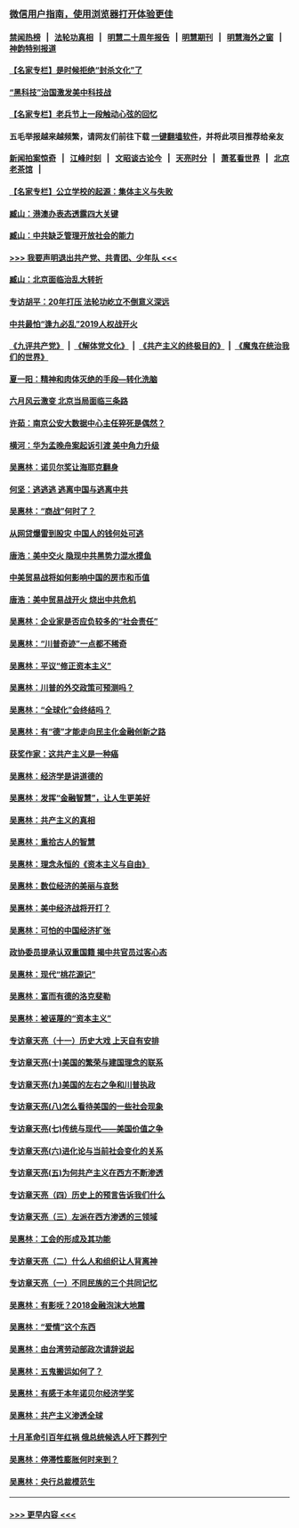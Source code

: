 ### [微信用户指南，使用浏览器打开体验更佳](https://github.com/gfw-breaker/banned-news1/blob/master/indexes/wechat-guide.md?t=0)
#### [禁闻热榜](热点新闻.md?t=0)  &nbsp;&nbsp;|&nbsp;&nbsp; [法轮功真相](https://github.com/gfw-breaker/truth/blob/master/README.md?t=0) &nbsp;&nbsp;|&nbsp;&nbsp; [明慧二十周年报告](https://github.com/gfw-breaker/mh-reports/blob/master/README.md?t=0) &nbsp;&nbsp;|&nbsp;&nbsp;[明慧期刊](https://github.com/gfw-breaker/mh-qikan) &nbsp;&nbsp;|&nbsp;&nbsp; [明慧海外之窗](https://github.com/gfw-breaker/mh-news/blob/master/README.md?t=0) &nbsp;&nbsp;|&nbsp;&nbsp; [神韵特别报道](https://github.com/gfw-breaker/mh-news/blob/master/shenyun.md?t=0)
#### [【名家专栏】是时候拒绝“封杀文化”了](../pages/nsc423/n11814093.md?t=02130255) 
#### [“黑科技”治国激发美中科技战](../pages/nsc423/n11638056.md?t=02130255) 
#### [【名家专栏】老兵节上一段触动心弦的回忆](../pages/nsc423/n11646016.md?t=02130255) 
#### 五毛举报越来越频繁，请网友们前往下载 [一键翻墙软件](https://github.com/gfw-breaker/ssr-accounts)，并将此项目推荐给亲友
#### [新闻拍案惊奇](https://github.com/gfw-breaker/banned-news1/blob/master/pages/link4.md) &nbsp;&nbsp;|&nbsp;&nbsp; [江峰时刻](https://github.com/gfw-breaker/banned-news1/blob/master/pages/link4.md) &nbsp;&nbsp;|&nbsp;&nbsp; [文昭谈古论今](https://github.com/gfw-breaker/banned-news1/blob/master/pages/link4.md) &nbsp;&nbsp;|&nbsp;&nbsp; [天亮时分](https://github.com/gfw-breaker/banned-news1/blob/master/pages/link4.md) &nbsp;&nbsp;|&nbsp;&nbsp; [萧茗看世界](https://github.com/gfw-breaker/banned-news1/blob/master/pages/link4.md) &nbsp;&nbsp;|&nbsp;&nbsp; [北京老茶馆](https://github.com/gfw-breaker/banned-news1/blob/master/pages/link4.md) &nbsp;&nbsp;|&nbsp;&nbsp; 
#### [【名家专栏】公立学校的起源：集体主义与失败](../pages/nsc423/n11601833.md?t=02130255) 
#### [臧山：港澳办表态透露四大关键](../pages/nsc423/n11421628.md?t=02130255) 
#### [臧山：中共缺乏管理开放社会的能力](../pages/nsc423/n11407457.md?t=02130255) 
#### [>>> 我要声明退出共产党、共青团、少年队 <<<](https://github.com/begood0513/goodnews/blob/master/quit/letter.md) 
#### [臧山：北京面临治乱大转折](../pages/nsc423/n11406895.md?t=02130255) 
#### [专访胡平：20年打压 法轮功屹立不倒意义深远](../pages/nsc423/n11398800.md?t=02130255) 
#### [中共最怕“逢九必乱”2019人权战开火](../pages/nsc423/n11385248.md?t=02130255) 
#### [《九评共产党》](https://github.com/begood0513/9ping.md/blob/master/README.md) &nbsp;|&nbsp; [《解体党文化》](../../../../jtdwh.md/blob/master/README.md)  &nbsp;|&nbsp; [《共产主义的终极目的》](../../../../gczydzjmd.md/blob/master/README.md) &nbsp;|&nbsp; [《魔鬼在统治我们的世界》](../../../../mgztzwmdsj.md/blob/master/README.md) 
#### [夏一阳：精神和肉体灭绝的手段—转化洗脑](../pages/nsc423/n11368250.md?t=02130255) 
#### [六月风云激变 北京当局面临三条路](../pages/nsc423/n11313668.md?t=02130255) 
#### [许茹：南京公安大数据中心主任猝死是偶然？](../pages/nsc423/n11064744.md?t=02130255) 
#### [横河：华为孟晚舟案起诉引渡 美中角力升级](../pages/nsc423/n11027230.md?t=02130255) 
#### [吴惠林：诺贝尔奖让海耶克翻身](../pages/nsc423/n10890049.md?t=02130255) 
#### [何坚：逃逃逃 逃离中国与逃离中共](../pages/nsc423/n10592891.md?t=02130255) 
#### [吴惠林：“商战”何时了？](../pages/nsc423/n10573558.md?t=02130255) 
#### [从网贷爆雷到股灾 中国人的钱何处可逃](../pages/nsc423/n10572800.md?t=02130255) 
#### [唐浩：美中交火 隐现中共黑势力混水摸鱼](../pages/nsc423/n10544040.md?t=02130255) 
#### [中美贸易战将如何影响中国的房市和币值](../pages/nsc423/n10543697.md?t=02130255) 
#### [唐浩：美中贸易战开火 烧出中共危机](../pages/nsc423/n10540126.md?t=02130255) 
#### [吴惠林：企业家是否应负较多的“社会责任”](../pages/nsc423/n10535022.md?t=02130255) 
#### [吴惠林：“川普奇迹”一点都不稀奇](../pages/nsc423/n10512808.md?t=02130255) 
#### [吴惠林：平议“修正资本主义”](../pages/nsc423/n10495724.md?t=02130255) 
#### [吴惠林：川普的外交政策可预测吗？](../pages/nsc423/n10462387.md?t=02130255) 
#### [吴惠林：“全球化”会终结吗？](../pages/nsc423/n10452838.md?t=02130255) 
#### [吴惠林：有“德”才能走向民主化金融创新之路](../pages/nsc423/n10432292.md?t=02130255) 
#### [获奖作家：这共产主义是一种癌](../pages/nsc423/n10431541.md?t=02130255) 
#### [吴惠林：经济学是讲道德的](../pages/nsc423/n10398014.md?t=02130255) 
#### [吴惠林：发挥“金融智慧”，让人生更美好](../pages/nsc423/n10375019.md?t=02130255) 
#### [吴惠林：共产主义的真相](../pages/nsc423/n10351394.md?t=02130255) 
#### [吴惠林：重拾古人的智慧](../pages/nsc423/n10337691.md?t=02130255) 
#### [吴惠林：理念永恒的《资本主义与自由》](../pages/nsc423/n10316274.md?t=02130255) 
#### [吴惠林：数位经济的美丽与哀愁](../pages/nsc423/n10292946.md?t=02130255) 
#### [吴惠林：美中经济战将开打？](../pages/nsc423/n10258825.md?t=02130255) 
#### [吴惠林：可怕的中国经济扩张](../pages/nsc423/n10219147.md?t=02130255) 
#### [政协委员提承认双重国籍 揭中共官员过客心态](../pages/nsc423/n10208809.md?t=02130255) 
#### [吴惠林：现代“桃花源记”](../pages/nsc423/n10185234.md?t=02130255) 
#### [吴惠林：富而有德的洛克斐勒](../pages/nsc423/n10142264.md?t=02130255) 
#### [吴惠林：被诬蔑的“资本主义”](../pages/nsc423/n10124816.md?t=02130255) 
#### [专访章天亮（十一）历史大戏 上天自有安排](../pages/nsc423/n10094905.md?t=02130255) 
#### [专访章天亮(十)美国的繁荣与建国理念的联系](../pages/nsc423/n10094899.md?t=02130255) 
#### [专访章天亮(九)美国的左右之争和川普执政](../pages/nsc423/n10094889.md?t=02130255) 
#### [专访章天亮(八)怎么看待美国的一些社会现象](../pages/nsc423/n10094857.md?t=02130255) 
#### [专访章天亮(七)传统与现代——美国价值之争](../pages/nsc423/n10093140.md?t=02130255) 
#### [专访章天亮(六)进化论与当前社会变化的关系](../pages/nsc423/n10092036.md?t=02130255) 
#### [专访章天亮(五)为何共产主义在西方不断渗透](../pages/nsc423/n10083620.md?t=02130255) 
#### [专访章天亮（四）历史上的预言告诉我们什么](../pages/nsc423/n10083606.md?t=02130255) 
#### [专访章天亮（三）左派在西方渗透的三领域](../pages/nsc423/n10081115.md?t=02130255) 
#### [吴惠林：工会的形成及其功能](../pages/nsc423/n10080633.md?t=02130255) 
#### [专访章天亮（二）什么人和组织让人背离神](../pages/nsc423/n10076637.md?t=02130255) 
#### [专访章天亮（一）不同民族的三个共同记忆](../pages/nsc423/n10074188.md?t=02130255) 
#### [吴惠林：有影呒？2018金融泡沫大地震](../pages/nsc423/n10040534.md?t=02130255) 
#### [吴惠林：“爱情”这个东西](../pages/nsc423/n10019423.md?t=02130255) 
#### [吴惠林：由台湾劳动部政次请辞说起](../pages/nsc423/n9979679.md?t=02130255) 
#### [吴惠林：五鬼搬运如何了？](../pages/nsc423/n9925338.md?t=02130255) 
#### [吴惠林：有感于本年诺贝尔经济学奖](../pages/nsc423/n9871883.md?t=02130255) 
#### [吴惠林：共产主义渗透全球](../pages/nsc423/n9812748.md?t=02130255) 
#### [十月革命引百年红祸 俄总统候选人吁下葬列宁](../pages/nsc423/n9810182.md?t=02130255) 
#### [吴惠林：停滞性膨胀何时来到？](../pages/nsc423/n9764136.md?t=02130255) 
#### [吴惠林：央行总裁模范生](../pages/nsc423/n9728134.md?t=02130255) 

----
#### [ >>> 更早内容 <<< ](../indexes/nsc423-earlier.md)
